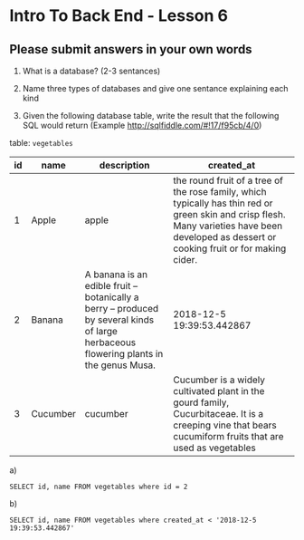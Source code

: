 # Intro To Back End - Lesson 6

## Please submit answers in your own words

1. What is a database? (2-3 sentances)

2. Name three types of databases and give one sentance explaining each kind

3. Given the following database table, write the result that the following SQL would return (Example http://sqlfiddle.com/#!17/f95cb/4/0)

table: `vegetables`

|id|name|description|created_at|
|---|---|---|---|
|1|Apple|apple|the round fruit of a tree of the rose family, which typically has thin red or green skin and crisp flesh. Many varieties have been developed as dessert or cooking fruit or for making cider.|2018-12-01 19:39:53.442867|
|2|Banana|A banana is an edible fruit – botanically a berry – produced by several kinds of large herbaceous flowering plants in the genus Musa.|2018-12-5 19:39:53.442867|
|3|Cucumber|cucumber|Cucumber is a widely cultivated plant in the gourd family, Cucurbitaceae. It is a creeping vine that bears cucumiform fruits that are used as vegetables|2018-12-10 19:39:53.442867|

a) 
```
SELECT id, name FROM vegetables where id = 2
```
b) 
```
SELECT id, name FROM vegetables where created_at < '2018-12-5 19:39:53.442867'
```
